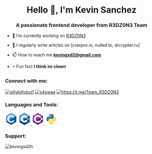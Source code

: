 <h1 align="center">Hello 💞, I'm Kevin Sanchez</h1>
<h3 align="center">A passionate frontend developer from R3DZ0N3 Team</h3>

- 🔭 I’m currently working on [R3DZ0N3](https://t.me/Team_R3DZ0N3)

- 📝 I regularly write articles on [craxpro.io, nulled.to, drcrypter.ru]

- 📫 How to reach me **kevingxd2@gmail.com**

- ⚡ Fun fact **I think im clown**

<h3 align="left">Connect with me:</h3>
<p align="left">
<a href="https://twitter.com/sillybillyboi1" target="blank"><img align="center" src="https://raw.githubusercontent.com/rahuldkjain/github-profile-readme-generator/master/src/images/icons/Social/twitter.svg" alt="sillybillyboi1" height="30" width="40" /></a>
<a href="https://fb.com/s4swaa" target="blank"><img align="center" src="https://raw.githubusercontent.com/rahuldkjain/github-profile-readme-generator/master/src/images/icons/Social/facebook.svg" alt="s4swaa" height="30" width="40" /></a>
<a href="https://t.me/Team_R3DZ0N3" target="blank"><img align="center" src="https://svgshare.com/i/15Fy.svg" alt="https://t.me/Team_R3DZ0N3" height="30" width="40" /></a>
</p>

<h3 align="left">Languages and Tools:</h3>
<p align="left"> <a href="https://www.cprogramming.com/" target="_blank" rel="noreferrer"> <img src="https://raw.githubusercontent.com/devicons/devicon/master/icons/c/c-original.svg" alt="c" width="40" height="40"/> </a> <a href="https://www.w3schools.com/cpp/" target="_blank" rel="noreferrer"> <img src="https://raw.githubusercontent.com/devicons/devicon/master/icons/cplusplus/cplusplus-original.svg" alt="cplusplus" width="40" height="40"/> </a> <a href="https://www.w3schools.com/cs/" target="_blank" rel="noreferrer"> <img src="https://raw.githubusercontent.com/devicons/devicon/master/icons/csharp/csharp-original.svg" alt="csharp" width="40" height="40"/> </a> <a href="https://www.python.org" target="_blank" rel="noreferrer"> <img src="https://raw.githubusercontent.com/devicons/devicon/master/icons/python/python-original.svg" alt="python" width="40" height="40"/> </a> </p>

<h3 align="left">Support:</h3>
<p><a href="https://www.buymeacoffee.com/kevingxd2h"> <img align="left" src="https://cdn.buymeacoffee.com/buttons/v2/default-yellow.png" height="50" width="210" alt="kevingxd2h" /></a></p><br><br>
